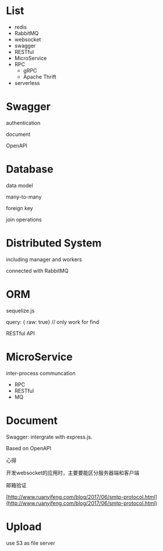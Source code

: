 # List

* redis
* RabbitMQ
* websocket
* swagger
* RESTful 
* MicroService
* RPC
  * gRPC
  * Apache Thrift
* serverless

# Swagger

authentication

document

OpenAPI

# Database

data model

many-to-many

foreign key

join operations

# Distributed System

including manager and workers

connected with RabbitMQ

# ORM

sequelize.js

query: { raw: true} // only work for find

RESTful API

# MicroService

inter-process communcation

* RPC
* RESTful
* MQ

# Document

Swagger: intergrate with express.js.

Based on OpenAPI

心得

开发websocket的应用时，主要要能区分服务器端和客户端

邮箱验证

[http://www.ruanyifeng.com/blog/2017/06/smtp-protocol.html](http://www.ruanyifeng.com/blog/2017/06/smtp-protocol.html)



# Upload 

use S3 as file server



